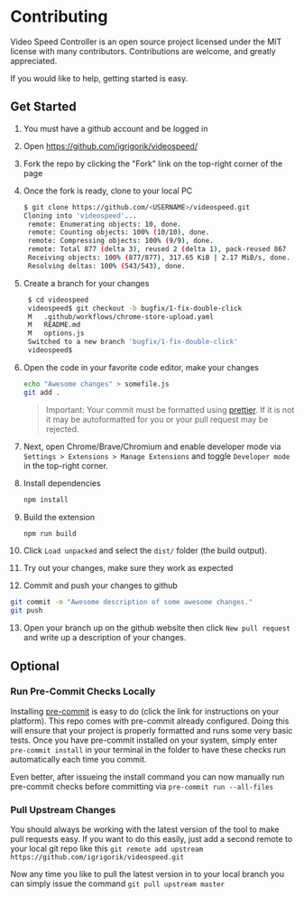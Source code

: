 # Contributing

Video Speed Controller is an open source project licensed under the MIT license
with many contributors. Contributions are welcome, and greatly appreciated.

If you would like to help, getting started is easy.

## Get Started

1. You must have a github account and be logged in
2. Open https://github.com/igrigorik/videospeed/
3. Fork the repo by clicking the "Fork" link on the top-right corner of the page
4. Once the fork is ready, clone to your local PC

   ```sh
   $ git clone https://github.com/<USERNAME>/videospeed.git
   Cloning into 'videospeed'...
    remote: Enumerating objects: 10, done.
    remote: Counting objects: 100% (10/10), done.
    remote: Compressing objects: 100% (9/9), done.
    remote: Total 877 (delta 3), reused 2 (delta 1), pack-reused 867
    Receiving objects: 100% (877/877), 317.65 KiB | 2.17 MiB/s, done.
    Resolving deltas: 100% (543/543), done.
   ```

5. Create a branch for your changes

   ```sh
    $ cd videospeed
    videospeed$ git checkout -b bugfix/1-fix-double-click
    M   .github/workflows/chrome-store-upload.yaml
    M   README.md
    M   options.js
    Switched to a new branch 'bugfix/1-fix-double-click'
    videospeed$
   ```

6. Open the code in your favorite code editor, make your changes

   ```sh
   echo "Awesome changes" > somefile.js
   git add .
   ```

   > Important: Your commit must be formatted using
   > [prettier](https://prettier.io/). If it is not it may be autoformatted for
   > you or your pull request may be rejected.

7. Next, open Chrome/Brave/Chromium and enable developer mode via
   `Settings > Extensions > Manage Extensions` and toggle `Developer mode` in
   the top-right corner.

8. Install dependencies

   ```sh
   npm install
   ```

9. Build the extension

   ```sh
   npm run build
   ```

10. Click `Load unpacked` and select the `dist/` folder (the build output).

11. Try out your changes, make sure they work as expected

12. Commit and push your changes to github

```sh
git commit -m "Awesome description of some awesome changes."
git push
```

13. Open your branch up on the github website then click `New pull request` and
    write up a description of your changes.


## Optional

### Run Pre-Commit Checks Locally

Installing [pre-commit](https://pre-commit.com/) is easy to do (click the link
for instructions on your platform). This repo comes with pre-commit already
configured. Doing this will ensure that your project is properly formatted and
runs some very basic tests. Once you have pre-commit installed on your system,
simply enter `pre-commit install` in your terminal in the folder to have these
checks run automatically each time you commit.

Even better, after issueing the install command you can now manually run
pre-commit checks before committing via `pre-commit run --all-files`

### Pull Upstream Changes

You should always be working with the latest version of the tool to make pull
requests easy. If you want to do this easily, just add a second remote to your
local git repo like this
`git remote add upstream https://github.com/igrigorik/videospeed.git`

Now any time you like to pull the latest version in to your local branch you can
simply issue the command `git pull upstream master`
